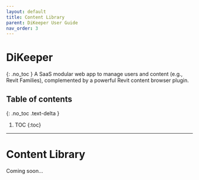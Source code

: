 ```yaml
---
layout: default
title: Content Library
parent: DiKeeper User Guide
nav_order: 3
---
```


# DiKeeper
{: .no_toc }
A SaaS modular web app to manage users and content (e.g., Revit Families), complemented by a powerful Revit content browser plugin.

## Table of contents
{: .no_toc .text-delta }

1. TOC
{:toc}

---

# Content Library

Coming soon...
